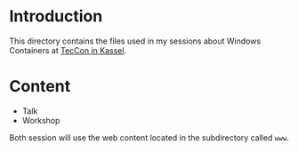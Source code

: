 # Introduction

This directory contains the files used in my sessions about Windows Containers at [TecCon in Kassel](https://www.dcug.de/events/teccon2016/).

# Content

- Talk
- Workshop

Both session will use the web content located in the subdirectory called `www`.